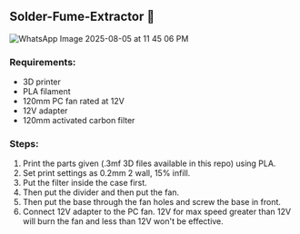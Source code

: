## Solder-Fume-Extractor 🔌

![WhatsApp Image 2025-08-05 at 11 45 06 PM](https://github.com/user-attachments/assets/ecc780f0-fdf5-48e0-a7ef-05b838e395db)

### Requirements:
* 3D printer
* PLA filament
* 120mm PC fan rated at 12V
* 12V adapter
* 120mm activated carbon filter

### Steps:
1. Print the parts given (.3mf 3D files available in this repo) using PLA.
2. Set print settings as 0.2mm 2 wall, 15% infill.
3. Put the filter inside the case first.
4. Then put the divider and then put the fan.
5. Then put the base through the fan holes and screw the base in front.
6. Connect 12V adapter to the PC fan. 12V for max speed greater than 12V will burn the fan and less than 12V won't be effective.
